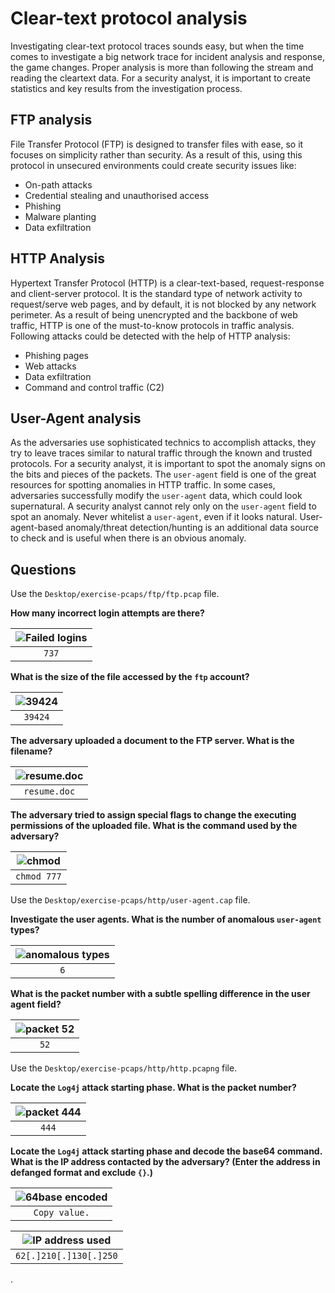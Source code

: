 # Clear-text protocol analysis

Investigating clear-text protocol traces sounds easy, but when the time comes to investigate a big network trace for 
incident analysis and response, the game changes. Proper analysis is more than following the stream and reading the 
cleartext data. For a security analyst, it is important to create statistics and key results from the investigation 
process. 

## FTP analysis

File Transfer Protocol (FTP) is designed to transfer files with ease, so it focuses on simplicity rather than security. 
As a result of this, using this protocol in unsecured environments could create security issues like:

* On-path attacks
* Credential stealing and unauthorised access
* Phishing
* Malware planting
* Data exfiltration

## HTTP Analysis

Hypertext Transfer Protocol (HTTP) is a clear-text-based, request-response and client-server protocol. It is the 
standard type of network activity to request/serve web pages, and by default, it is not blocked by any network 
perimeter. As a result of being unencrypted and the backbone of web traffic, HTTP is one of the must-to-know 
protocols in traffic analysis. Following attacks could be detected with the help of HTTP analysis:

* Phishing pages
* Web attacks
* Data exfiltration
* Command and control traffic (C2)

## User-Agent analysis

As the adversaries use sophisticated technics to accomplish attacks, they try to leave traces similar to natural 
traffic through the known and trusted protocols. For a security analyst, it is important to spot the anomaly signs 
on the bits and pieces of the packets. The `user-agent` field is one of the great resources for spotting anomalies 
in HTTP traffic. In some cases, adversaries successfully modify the `user-agent` data, which could look supernatural. 
A security analyst cannot rely only on the `user-agent` field to spot an anomaly. Never whitelist a `user-agent`, even 
if it looks natural. User-agent-based anomaly/threat detection/hunting is an additional data source to check and 
is useful when there is an obvious anomaly.

## Questions

Use the `Desktop/exercise-pcaps/ftp/ftp.pcap` file.

**How many incorrect login attempts are there?**

| ![Failed logins](/_static/images/shark-17.png)
|:--:|
| `737` |

**What is the size of the file accessed by the `ftp` account?**

| ![39424](/_static/images/shark-18.png)
|:--:|
| `39424` |

**The adversary uploaded a document to the FTP server. What is the filename?**

| ![resume.doc](/_static/images/shark-19.png)
|:--:|
| `resume.doc` |

**The adversary tried to assign special flags to change the executing permissions of the uploaded file. What is the command used by the adversary?**

| ![chmod](/_static/images/shark-20.png)
|:--:|
| `chmod 777` |

Use the `Desktop/exercise-pcaps/http/user-agent.cap` file.

**Investigate the user agents. What is the number of anomalous `user-agent` types?**

| ![anomalous types](/_static/images/shark-21.png)
|:--:|
| `6` |

**What is the packet number with a subtle spelling difference in the user agent field?**

| ![packet 52](/_static/images/shark-22.png)
|:--:|
| `52` |

Use the `Desktop/exercise-pcaps/http/http.pcapng` file.

**Locate the `Log4j` attack starting phase. What is the packet number?**

| ![packet 444](/_static/images/shark-23.png)
|:--:|
| `444` |

**Locate the `Log4j` attack starting phase and decode the base64 command. What is the IP address contacted by the adversary? (Enter the address in defanged format and exclude `{}`.)**

| ![64base encoded](/_static/images/shark-25.png)
|:--:|
| `Copy value.` |


| ![IP address used](/_static/images/shark-24.png)
|:--:|
| `62[.]210[.]130[.]250` |

.